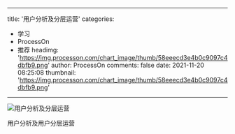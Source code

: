 
---
title: '用户分析及分层运营'
categories: 
 - 学习
 - ProcessOn
 - 推荐
headimg: 'https://img.processon.com/chart_image/thumb/58eeecd3e4b0c9097c4dbfb9.png'
author: ProcessOn
comments: false
date: 2021-11-20 08:25:08
thumbnail: 'https://img.processon.com/chart_image/thumb/58eeecd3e4b0c9097c4dbfb9.png'
---

<div>   
<img class="thumb" alt="用户分析及分层运营" src="https://img.processon.com/chart_image/thumb/58eeecd3e4b0c9097c4dbfb9.png" referrerpolicy="no-referrer">
<p>用户分析及用户分层运营</p>  
</div>
            